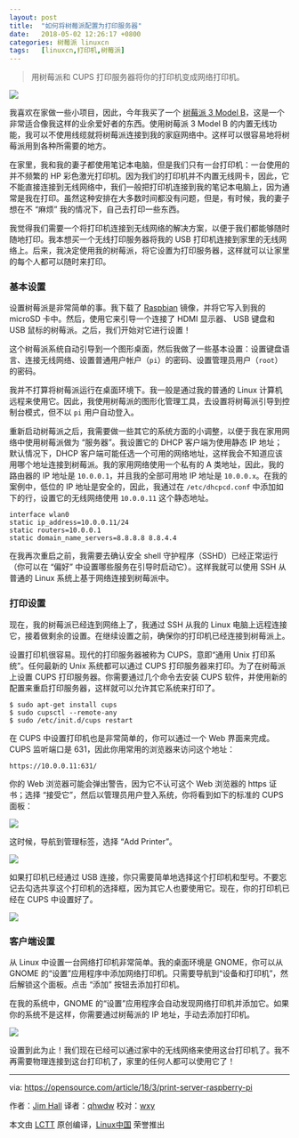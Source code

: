 ```yaml
---
layout: post
title:	"如何将树莓派配置为打印服务器"
date:	2018-05-02 12:26:17 +0800 
categories:	树莓派 linuxcn 
tags:	[linuxcn,打印机,树莓派]
---
```




> 
> 用树莓派和 CUPS 打印服务器将你的打印机变成网络打印机。
> 
> 
> 


![](/Asserts/Images//attachment/album/201805/02/122610dca53jiv5s39hvvz.jpg)


我喜欢在家做一些小项目，因此，今年我买了一个 [树莓派 3 Model B](https://www.raspberrypi.org/products/raspberry-pi-3-model-b/)，这是一个非常适合像我这样的业余爱好者的东西。使用树莓派 3 Model B 的内置无线功能，我可以不使用线缆就将树莓派连接到我的家庭网络中。这样可以很容易地将树莓派用到各种所需要的地方。


在家里，我和我的妻子都使用笔记本电脑，但是我们只有一台打印机：一台使用的并不频繁的 HP 彩色激光打印机。因为我们的打印机并不内置无线网卡，因此，它不能直接连接到无线网络中，我们一般把打印机连接到我的笔记本电脑上，因为通常是我在打印。虽然这种安排在大多数时间都没有问题，但是，有时候，我的妻子想在不 “麻烦” 我的情况下，自己去打印一些东西。


我觉得我们需要一个将打印机连接到无线网络的解决方案，以便于我们都能够随时随地打印。我本想买一个无线打印服务器将我的 USB 打印机连接到家里的无线网络上。后来，我决定使用我的树莓派，将它设置为打印服务器，这样就可以让家里的每个人都可以随时来打印。


### 基本设置


设置树莓派是非常简单的事。我下载了 [Raspbian](https://www.raspberrypi.org/downloads/) 镜像，并将它写入到我的 microSD 卡中。然后，使用它来引导一个连接了 HDMI 显示器、 USB 键盘和 USB 鼠标的树莓派。之后，我们开始对它进行设置！


这个树莓派系统自动引导到一个图形桌面，然后我做了一些基本设置：设置键盘语言、连接无线网络、设置普通用户帐户（`pi`）的密码、设置管理员用户（`root`）的密码。


我并不打算将树莓派运行在桌面环境下。我一般是通过我的普通的 Linux 计算机远程来使用它。因此，我使用树莓派的图形化管理工具，去设置将树莓派引导到控制台模式，但不以 `pi` 用户自动登入。


重新启动树莓派之后，我需要做一些其它的系统方面的小调整，以便于我在家用网络中使用树莓派做为 “服务器”。我设置它的 DHCP 客户端为使用静态 IP 地址；默认情况下，DHCP 客户端可能任选一个可用的网络地址，这样我会不知道应该用哪个地址连接到树莓派。我的家用网络使用一个私有的 A 类地址，因此，我的路由器的 IP 地址是 `10.0.0.1`，并且我的全部可用地 IP 地址是 `10.0.0.x`。在我的案例中，低位的 IP 地址是安全的，因此，我通过在 `/etc/dhcpcd.conf` 中添加如下的行，设置它的无线网络使用 `10.0.0.11` 这个静态地址。



```
interface wlan0
static ip_address=10.0.0.11/24
static routers=10.0.0.1
static domain_name_servers=8.8.8.8 8.8.4.4

```

在我再次重启之前，我需要去确认安全 shell 守护程序（SSHD）已经正常运行（你可以在 “偏好” 中设置哪些服务在引导时启动它）。这样我就可以使用 SSH 从普通的 Linux 系统上基于网络连接到树莓派中。


### 打印设置


现在，我的树莓派已经连到网络上了，我通过 SSH 从我的 Linux 电脑上远程连接它，接着做剩余的设置。在继续设置之前，确保你的打印机已经连接到树莓派上。


设置打印机很容易。现代的打印服务器被称为 CUPS，意即“通用 Unix 打印系统”。任何最新的 Unix 系统都可以通过 CUPS 打印服务器来打印。为了在树莓派上设置 CUPS 打印服务器。你需要通过几个命令去安装 CUPS 软件，并使用新的配置来重启打印服务器，这样就可以允许其它系统来打印了。



```
$ sudo apt-get install cups
$ sudo cupsctl --remote-any
$ sudo /etc/init.d/cups restart

```

在 CUPS 中设置打印机也是非常简单的，你可以通过一个 Web 界面来完成。CUPS 监听端口是 631，因此你用常用的浏览器来访问这个地址：



```
https://10.0.0.11:631/

```

你的 Web 浏览器可能会弹出警告，因为它不认可这个 Web 浏览器的 https 证书；选择 “接受它”，然后以管理员用户登入系统，你将看到如下的标准的 CUPS 面板：


![](/Asserts/Images//attachment/album/201805/02/122623f49e5aoiooso4mev.png)


这时候，导航到管理标签，选择 “Add Printer”。


![](/Asserts/Images//attachment/album/201805/02/122623kt47jnf45j2zmcot.png)


如果打印机已经通过 USB 连接，你只需要简单地选择这个打印机和型号。不要忘记去勾选共享这个打印机的选择框，因为其它人也要使用它。现在，你的打印机已经在 CUPS 中设置好了。


![](/Asserts/Images//attachment/album/201805/02/122624a291aw9ncu3u3299.png)


### 客户端设置


从 Linux 中设置一台网络打印机非常简单。我的桌面环境是 GNOME，你可以从 GNOME 的“设置”应用程序中添加网络打印机。只需要导航到“设备和打印机”，然后解锁这个面板。点击 “添加” 按钮去添加打印机。


在我的系统中，GNOME 的“设置”应用程序会自动发现网络打印机并添加它。如果你的系统不是这样，你需要通过树莓派的 IP 地址，手动去添加打印机。


![](/Asserts/Images//attachment/album/201805/02/122624dgvzgqcigdd55s05.png)


设置到此为止！我们现在已经可以通过家中的无线网络来使用这台打印机了。我不再需要物理连接到这台打印机了，家里的任何人都可以使用它了！




---


via: <https://opensource.com/article/18/3/print-server-raspberry-pi>


作者：[Jim Hall](https://opensource.com/users/jim-hall) 译者：[qhwdw](https://github.com/qhwdw) 校对：[wxy](https://github.com/wxy)


本文由 [LCTT](https://github.com/LCTT/TranslateProject) 原创编译，[Linux中国](https://linux.cn/) 荣誉推出
